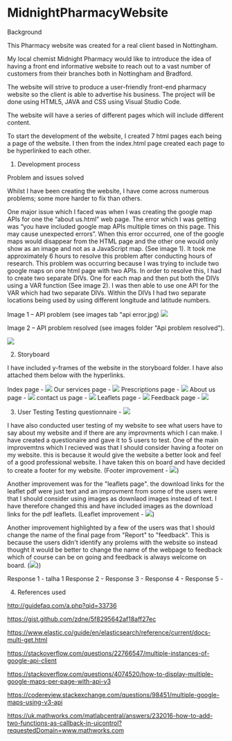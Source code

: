 # MidnightPharmacyWebsite

Background 

This Pharmacy website was created for a real client based in Nottingham. 

My local chemist Midnight Pharmacy would like to introduce the idea of having a front end informative website to reach out to a vast number of customers from their branches both in Nottingham and Bradford. 

The website will strive to produce a user-friendly front-end pharmacy website so the client is able to advertise his business. The project will be done using HTML5, JAVA and CSS using Visual Studio Code.  

The website will have a series of different pages which will include different content. 

To start the development of the website, I created 7 html pages each being a page of the website. I then from the index.html page created each page to be hyperlinked to each other. 

1. Development process

Problem and issues solved

Whilst I have been creating the website, I have come across numerous problems; some more harder to fix than others. 

One major issue which I faced was when I was creating the google map APIs for one the “about us.html” web page. The error which I was getting was “you have included google map APIs multiple times on this page. This may cause unexpected errors”. When this error occurred, one of the google maps would disappear from the HTML page and the other one would only show as an image and not as a JavaScript map. (See image 1). It took me approximately 6 hours to resolve this problem after conducting hours of research. This problem was occurring because I was trying to include two google maps on one html page with two APIs. In order to resolve this, I had to create two separate DIVs. One for each map and then put both the DIVs using a VAR function (See image 2). I was then able to use one API for the VAR which had two separate DIVs. Within the DIVs I had two separate locations being used by using different longitude and latitude numbers. 


Image 1 – API problem (see images tab "api error.jpg)
 ![](Images/apierror.jpeg) 

Image 2 – API problem resolved (see images folder "Api problem resolved").
 
![](Images/apiproblemresolved.png) 


2. Storyboard 

I have included y-frames of the website in the storyboard folder. I have also attached them below with the hyperlinks. 

Index page - ![](Storyboards/page1.jpg) 
Our services page - ![](Storyboards/page2.jpg) 
Prescriptions page  - ![](Storyboards/page3.jpg) 
About us page  - ![](Storyboards/page4.jpg) 
contact us page  - ![](Storyboards/page5.jpg) 
Leaflets page - ![](Storyboards/page6.jpg) 
Feedback page - ![](Storyboards/page7.jpg) 


3. User Testing
Testing questionnaire - ![](Testing/Questionnaire.png)

I have also conducted user testing of my website to see what users have to say about my website and if there are any improvments which I can make. I have created a questionaire and gave it to 5 users to test. One of the main improvemtns which I recieved was that I should consider having a footer on my website. this is because it would give the website a better look and feel of a good professional website. I have taken this on board and have decided to create a footer for my website. (Footer improvement - ![](Testing/footer.png))

Another improvement was for the "leaflets page". the download links for the leaflet pdf were just text and an improvment from some of the users were that I should consider using images as downlaod images instead of text. I have therefore changed this and have included images as the download links for the pdf leaflets. (Leaflet improvement - ![](Testing/leaflet_page.png))

Another improvement highlighted by a few of the users was that I should change the name of the final page from "Report" to "feedback". This is because the users didn't identify any prolems with the website so instead thought it would be better to change the name of the webpage to feedback which of course can be on going and feedback is always welcome on board. (![](Testing/Feedback.png)))


Response 1 - talha 1
Response 2 - 
Response 3 - 
Response 4 - 
Response 5 - 






4. References used 

http://guidefaq.com/a.php?qid=33736

https://gist.github.com/zdne/5f8295642af18aff27ec

https://www.elastic.co/guide/en/elasticsearch/reference/current/docs-multi-get.html

https://stackoverflow.com/questions/22766547/multiple-instances-of-google-api-client

https://stackoverflow.com/questions/4074520/how-to-display-multiple-google-maps-per-page-with-api-v3

https://codereview.stackexchange.com/questions/98451/multiple-google-maps-using-v3-api

https://uk.mathworks.com/matlabcentral/answers/232016-how-to-add-two-functions-as-callback-in-uicontrol?requestedDomain=www.mathworks.com

